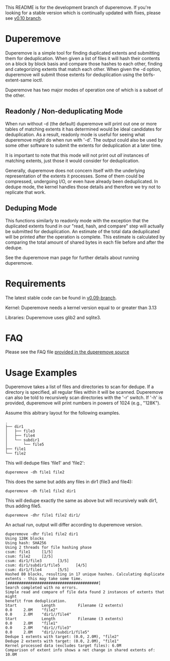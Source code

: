 This README is for the development branch of duperemove. If you're looking
for a stable version which is continually updated with fixes, please see
[v0.10 branch](https://github.com/markfasheh/duperemove/tree/v0.10-branch).

# Duperemove

Duperemove is a simple tool for finding duplicated extents and
submitting them for deduplication. When given a list of files it will
hash their contents on a block by block basis and compare those hashes
to each other, finding and categorizing extents that match each
other. When given the -d option, duperemove will submit those
extents for deduplication using the btrfs-extent-same ioctl.

Duperemove has two major modes of operation one of which is a subset
of the other.


## Readonly / Non-deduplicating Mode

When run without -d (the default) duperemove will print out one or
more tables of matching extents it has determined would be ideal
candidates for deduplication. As a result, readonly mode is useful for
seeing what duperemove might do when run with '-d'. The output could
also be used by some other software to submit the extents for
deduplication at a later time.

It is important to note that this mode will not print out *all*
instances of matching extents, just those it would consider for
deduplication.

Generally, duperemove does not concern itself with the underlying
representation of the extents it processes. Some of them could be
compressed, undergoing I/O, or even have already been deduplicated. In
dedupe mode, the kernel handles those details and therefore we try not
to replicate that work.


## Deduping Mode

This functions similarly to readonly mode with the exception that the
duplicated extents found in our "read, hash, and compare" step will
actually be submitted for deduplication. An estimate of the total data
deduplicated will be printed after the operation is complete. This
estimate is calculated by comparing the total amount of shared bytes
in each file before and after the dedupe.


See the duperemove man page for further details about running duperemove.


# Requirements

The latest stable code can be found in [v0.09-branch](https://github.com/markfasheh/duperemove/tree/v0.09-branch).

Kernel: Duperemove needs a kernel version equal to or greater than 3.13

Libraries: Duperemove uses glib2 and sqlite3.


# FAQ

Please see the FAQ file [provided in the duperemove
source](https://github.com/markfasheh/duperemove/blob/master/FAQ.md)

# Usage Examples

Duperemove takes a list of files and directories to scan for
dedupe. If a directory is specified, all regular files within it will
be scanned. Duperemove can also be told to recursively scan
directories with the '-r' switch. If '-h' is provided, duperemove will
print numbers in powers of 1024 (e.g., "128K").

Assume this abitrary layout for the following examples.

    .
    ├── dir1
    │   ├── file3
    │   ├── file4
    │   └── subdir1
    │       └── file5
    ├── file1
    └── file2

This will dedupe files 'file1' and 'file2':

    duperemove -dh file1 file2

This does the same but adds any files in dir1 (file3 and file4):

    duperemove -dh file1 file2 dir1

This will dedupe exactly the same as above but will recursively walk
dir1, thus adding file5.

    duperemove -dhr file1 file2 dir1/


An actual run, output will differ according to duperemove version.

    duperemove -dhr file1 file2 dir1
    Using 128K blocks
    Using hash: SHA256
    Using 2 threads for file hashing phase
    csum: file1     [1/5]
    csum: file2     [2/5]
    csum: dir1/file3       [3/5]
    csum: dir1/subdir1/file5       [4/5]
    csum: dir1/file4       [5/5]
    Hashed 80 blocks, resulting in 17 unique hashes. Calculating duplicate
    extents - this may take some time.
    [########################################]
    Search completed with no errors.
    Simple read and compare of file data found 2 instances of extents that might
    benefit from deduplication.
    Start           Length          Filename (2 extents)
    0.0     2.0M    "file2"
    0.0     2.0M    "dir1//file4"
    Start           Length          Filename (3 extents)
    0.0     2.0M    "file1"
    0.0     2.0M    "dir1//file3"
    0.0     2.0M    "dir1//subdir1/file5"
    Dedupe 1 extents with target: (0.0, 2.0M), "file2"
    Dedupe 2 extents with target: (0.0, 2.0M), "file1"
    Kernel processed data (excludes target files): 6.0M
    Comparison of extent info shows a net change in shared extents of: 10.0M
